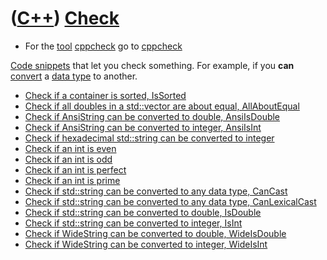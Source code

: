 # ([C++](Cpp.md)) [Check](CppCheck.md)

 * For the [tool](CppTool.md) [cppcheck](CppCppcheck.md) go to [cppcheck](CppCppcheck.md)

[Code snippets](CppCodeSnippets.md) that let you check something. For
example, if you **can** [convert](CppConvert.md) a [data
type](CppDataType.md) to another.

 * [Check if a container is sorted, IsSorted](CppIsSorted.md)
 * [Check if all doubles in a std::vector are about equal, AllAboutEqual](CppAllAboutEqual.md)
 * [Check if AnsiString can be converted to double, AnsiIsDouble](CppAnsiIsDouble.md)
 * [Check if AnsiString can be converted to integer, AnsiIsInt](CppAnsiIsInt.md)
 * [Check if hexadecimal std::string can be converted to integer](CppHexStrIsInt.md)
 * [Check if an int is even](CppIsEven.md)
 * [Check if an int is odd](CppIsOdd.md)
 * [Check if an int is perfect](CppIsPerfects.md)
 * [Check if an int is prime](CppIsPrime.md)
 * [Check if std::string can be converted to any data type, CanCast](CppCanCast.md)
 * [Check if std::string can be converted to any data type, CanLexicalCast](CppCanLexicalCast.md)
 * [Check if std::string can be converted to double, IsDouble](CppIsDouble.md)
 * [Check if std::string can be converted to integer, IsInt](CppIsInt.md)
 * [Check if WideString can be converted to double, WideIsDouble](CppWideIsDouble.md)
 * [Check if WideString can be converted to integer, WideIsInt](CppWideIsInt.md)
